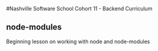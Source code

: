 #Nashville Software School Cohort 11 - Backend Curriculum

## node-modules

Beginning lesson on working with node and node-modules
